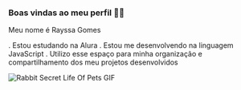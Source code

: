### Boas vindas ao meu perfil 💙💘

Meu nome é Rayssa Gomes

. Estou estudando na Alura
. Estou me desenvolvendo na linguagem JavaScript
. Utilizo esse espaço para minha organização e compartilhamento dos meu projetos desenvolvidos

![Rabbit Secret Life Of Pets GIF](https://media.tenor.com/ecWVLrNENfsAAAAM/rabbit-secret-life-of-pets.gif)

